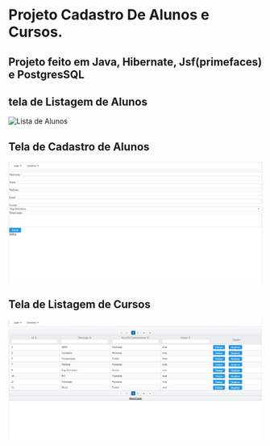 # Projeto Cadastro De Alunos e Cursos.

## Projeto feito em Java, Hibernate, Jsf(primefaces) e PostgresSQL

## tela de Listagem de Alunos
![Lista de Alunos](https://github.com/Andrefes565/.NETMvc-CadastroDeAunos/blob/master/Lista%20de%20Alunos.png)

## Tela de Cadastro de Alunos
![Cadastro de Alunos](https://github.com/Andrefes565/ProjetoAlunoJSF/blob/master/Cadastro%20De%20Alunos.png)


## Tela de Listagem de Cursos
![Lista de Cursos](https://github.com/Andrefes565/ProjetoAlunoJSF/blob/master/Lista%20De%20Cursos.png)
